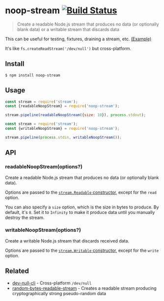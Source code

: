 # noop-stream [![Build Status](https://travis-ci.com/sindresorhus/noop-stream.svg?branch=master)](https://travis-ci.com/sindresorhus/noop-stream)

> Create a readable Node.js stream that produces no data (or optionally blank data) or a writable stream that discards data

This can be useful for testing, fixtures, draining a stream, etc. [(Example)](https://github.com/sindresorhus/file-type/commit/7d14761b757912bccc464fc3fb86398f2a533999)

It's like `fs.createReadStream('/dev/null')` but cross-platform.


## Install

```
$ npm install noop-stream
```


## Usage

```js
const stream = require('stream');
const {readableNoopStream} = require('noop-stream');

stream.pipeline(readableNoopStream({size: 10}), process.stdout);
```

```js
const stream = require('stream');
const {writableNoopStream} = require('noop-stream');

stream.pipeline(process.stdin, writableNoopStream());
```


## API

### readableNoopStream(options?)

Create a readable Node.js stream that produces no data (or optionally blank data).

Options are passed to the [`stream.Readable` constructor](https://nodejs.org/api/stream.html#stream_new_stream_readable_options), except for the `read` option.

You can also specify a `size` option, which is the size in bytes to produce. By default, it's `0`. Set it to `Infinity` to make it produce data until you manually destroy the stream.

### writableNoopStream(options?)

Create a writable Node.js stream that discards received data.

Options are passed to the [`stream.Writable` constructor](https://nodejs.org/api/stream.html#stream_constructor_new_stream_writable_options), except for the `write` option.


## Related

- [dev-null-cli](https://github.com/sindresorhus/dev-null-cli) - Cross-platform `/dev/null`
- [random-bytes-readable-stream](https://github.com/sindresorhus/random-bytes-readable-stream) - Creates a readable stream producing cryptographically strong pseudo-random data
